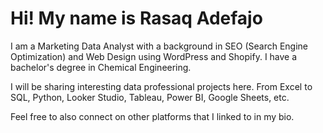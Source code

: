 # Hi! My name is Rasaq Adefajo

I am a Marketing Data Analyst with a background in SEO (Search Engine Optimization) and Web Design using WordPress and Shopify. I have a bachelor's degree in Chemical Engineering.

I will be sharing interesting data professional projects here. From Excel to SQL, Python, Looker Studio, Tableau, Power BI, Google Sheets, etc.

Feel free to also connect on other platforms that I linked to in my bio.
